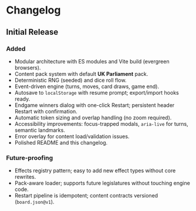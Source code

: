 # Changelog

## Initial Release

### Added
- Modular architecture with ES modules and Vite build (evergreen browsers).
- Content pack system with default **UK Parliament** pack.
- Deterministic RNG (seeded) and dice roll flow.
- Event-driven engine (turns, moves, card draws, game end).
- Autosave to `localStorage` with resume prompt; export/import hooks ready.
- Endgame winners dialog with one-click Restart; persistent header Restart with confirmation.
- Automatic token sizing and overlap handling (no zoom required).
- Accessibility improvements: focus-trapped modals, `aria-live` for turns, semantic landmarks.
- Error overlay for content load/validation issues.
- Polished README and this changelog.

### Future-proofing
- Effects registry pattern; easy to add new effect types without core rewrites.
- Pack-aware loader; supports future legislatures without touching engine code.
- Restart pipeline is idempotent; content contracts versioned (`board.json@v1`).

